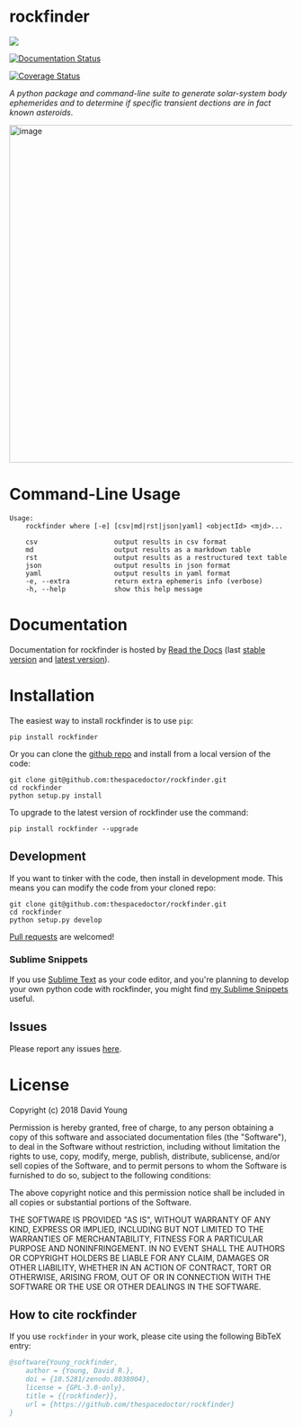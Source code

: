 rockfinder
==========


[![](https://zenodo.org/badge/52967103.svg)](https://zenodo.org/badge/latestdoi/52967103) 



[![Documentation Status](https://readthedocs.org/projects/rockfinder/badge/)](http://rockfinder.readthedocs.io/en/latest/?badge)

[![Coverage Status](https://cdn.jsdelivr.net/gh/thespacedoctor/rockfinder@master/coverage.svg)](https://cdn.jsdelivr.net/gh/thespacedoctor/rockfinder@master/htmlcov/index.html)

*A python package and command-line suite to generate solar-system body
ephemerides and to determine if specific transient dections are in fact
known asteroids*.

<img src="https://farm5.staticflickr.com/4383/36370391855_f8c698563e_o.png" alt="image" width="600" />

Command-Line Usage
==================

    Usage:
        rockfinder where [-e] [csv|md|rst|json|yaml] <objectId> <mjd>...

        csv                   output results in csv format
        md                    output results as a markdown table
        rst                   output results as a restructured text table
        json                  output results in json format
        yaml                  output results in yaml format
        -e, --extra           return extra ephemeris info (verbose)
        -h, --help            show this help message

Documentation
=============

Documentation for rockfinder is hosted by [Read the
Docs](http://rockfinder.readthedocs.org/en/stable/) (last [stable
version](http://rockfinder.readthedocs.org/en/stable/) and [latest
version](http://rockfinder.readthedocs.org/en/latest/)).

Installation
============

The easiest way to install rockfinder is to use `pip`:

    pip install rockfinder

Or you can clone the [github
repo](https://github.com/thespacedoctor/rockfinder) and install from a
local version of the code:

    git clone git@github.com:thespacedoctor/rockfinder.git
    cd rockfinder
    python setup.py install

To upgrade to the latest version of rockfinder use the command:

    pip install rockfinder --upgrade

Development
-----------

If you want to tinker with the code, then install in development mode.
This means you can modify the code from your cloned repo:

    git clone git@github.com:thespacedoctor/rockfinder.git
    cd rockfinder
    python setup.py develop

[Pull requests](https://github.com/thespacedoctor/rockfinder/pulls) are
welcomed!

### Sublime Snippets

If you use [Sublime Text](https://www.sublimetext.com/) as your code
editor, and you're planning to develop your own python code with
rockfinder, you might find [my Sublime
Snippets](https://github.com/thespacedoctor/rockfinder-Sublime-Snippets)
useful.

Issues
------

Please report any issues
[here](https://github.com/thespacedoctor/rockfinder/issues).

License
=======

Copyright (c) 2018 David Young

Permission is hereby granted, free of charge, to any person obtaining a
copy of this software and associated documentation files (the
"Software"), to deal in the Software without restriction, including
without limitation the rights to use, copy, modify, merge, publish,
distribute, sublicense, and/or sell copies of the Software, and to
permit persons to whom the Software is furnished to do so, subject to
the following conditions:

The above copyright notice and this permission notice shall be included
in all copies or substantial portions of the Software.

THE SOFTWARE IS PROVIDED "AS IS", WITHOUT WARRANTY OF ANY KIND, EXPRESS
OR IMPLIED, INCLUDING BUT NOT LIMITED TO THE WARRANTIES OF
MERCHANTABILITY, FITNESS FOR A PARTICULAR PURPOSE AND NONINFRINGEMENT.
IN NO EVENT SHALL THE AUTHORS OR COPYRIGHT HOLDERS BE LIABLE FOR ANY
CLAIM, DAMAGES OR OTHER LIABILITY, WHETHER IN AN ACTION OF CONTRACT,
TORT OR OTHERWISE, ARISING FROM, OUT OF OR IN CONNECTION WITH THE
SOFTWARE OR THE USE OR OTHER DEALINGS IN THE SOFTWARE.


## How to cite rockfinder

If you use `rockfinder` in your work, please cite using the following BibTeX entry: 

```bibtex
@software{Young_rockfinder,
    author = {Young, David R.},
    doi = {10.5281/zenodo.8038004},
    license = {GPL-3.0-only},
    title = {{rockfinder}},
    url = {https://github.com/thespacedoctor/rockfinder}
}
```
 
